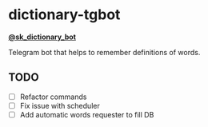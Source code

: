 # dictionary-tgbot

**[@sk_dictionary_bot](https://t.me/sk_dictionary_bot)**

Telegram bot that helps to remember definitions of words.

## TODO

- [ ] Refactor commands
- [ ] Fix issue with scheduler
- [ ] Add automatic words requester to fill DB
